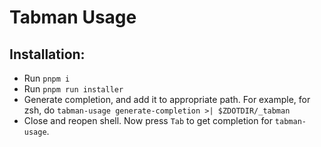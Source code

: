 # Tabman Usage

## Installation:

- Run `pnpm i`
- Run `pnpm run installer`
- Generate completion, and add it to appropriate path. For example, for zsh, do `tabman-usage generate-completion >| $ZDOTDIR/_tabman`
- Close and reopen shell. Now press `Tab` to get completion for `tabman-usage`.
